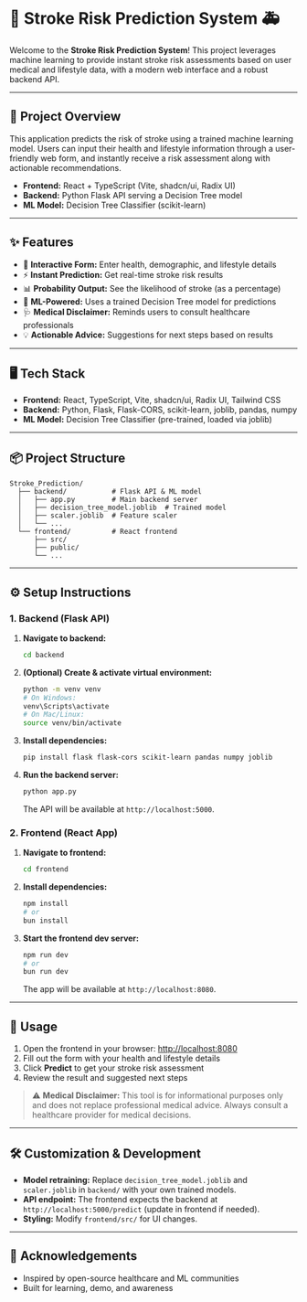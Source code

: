 # 🧠 Stroke Risk Prediction System 🚑

Welcome to the **Stroke Risk Prediction System**! This project leverages machine learning to provide instant stroke risk assessments based on user medical and lifestyle data, with a modern web interface and a robust backend API.

---

## 🚀 Project Overview

This application predicts the risk of stroke using a trained machine learning model. Users can input their health and lifestyle information through a user-friendly web form, and instantly receive a risk assessment along with actionable recommendations.

- **Frontend:** React + TypeScript (Vite, shadcn/ui, Radix UI)
- **Backend:** Python Flask API serving a Decision Tree model
- **ML Model:** Decision Tree Classifier (scikit-learn)

---

## ✨ Features

- 📝 **Interactive Form:** Enter health, demographic, and lifestyle details
- ⚡ **Instant Prediction:** Get real-time stroke risk results
- 📊 **Probability Output:** See the likelihood of stroke (as a percentage)
- 🧬 **ML-Powered:** Uses a trained Decision Tree model for predictions
- 🩺 **Medical Disclaimer:** Reminds users to consult healthcare professionals
- 💡 **Actionable Advice:** Suggestions for next steps based on results

---

## 🖥️ Tech Stack

- **Frontend:** React, TypeScript, Vite, shadcn/ui, Radix UI, Tailwind CSS
- **Backend:** Python, Flask, Flask-CORS, scikit-learn, joblib, pandas, numpy
- **ML Model:** Decision Tree Classifier (pre-trained, loaded via joblib)

---

## 📦 Project Structure

```
Stroke_Prediction/
  ├── backend/           # Flask API & ML model
  │   ├── app.py         # Main backend server
  │   ├── decision_tree_model.joblib  # Trained model
  │   ├── scaler.joblib  # Feature scaler
  │   └── ...
  └── frontend/          # React frontend
      ├── src/
      ├── public/
      └── ...
```

---

## ⚙️ Setup Instructions

### 1. Backend (Flask API)

1. **Navigate to backend:**
   ```sh
   cd backend
   ```
2. **(Optional) Create & activate virtual environment:**
   ```sh
   python -m venv venv
   # On Windows:
   venv\Scripts\activate
   # On Mac/Linux:
   source venv/bin/activate
   ```
3. **Install dependencies:**
   ```sh
   pip install flask flask-cors scikit-learn pandas numpy joblib
   ```
4. **Run the backend server:**
   ```sh
   python app.py
   ```
   The API will be available at `http://localhost:5000`.

### 2. Frontend (React App)

1. **Navigate to frontend:**
   ```sh
   cd frontend
   ```
2. **Install dependencies:**
   ```sh
   npm install
   # or
   bun install
   ```
3. **Start the frontend dev server:**
   ```sh
   npm run dev
   # or
   bun run dev
   ```
   The app will be available at `http://localhost:8080`.

---

## 🧪 Usage

1. Open the frontend in your browser: [http://localhost:8080](http://localhost:8080)
2. Fill out the form with your health and lifestyle details
3. Click **Predict** to get your stroke risk assessment
4. Review the result and suggested next steps

> ⚠️ **Medical Disclaimer:** This tool is for informational purposes only and does not replace professional medical advice. Always consult a healthcare provider for medical decisions.

---

## 🛠️ Customization & Development

- **Model retraining:** Replace `decision_tree_model.joblib` and `scaler.joblib` in `backend/` with your own trained models.
- **API endpoint:** The frontend expects the backend at `http://localhost:5000/predict` (update in frontend if needed).
- **Styling:** Modify `frontend/src/` for UI changes.

---

## 🙏 Acknowledgements

- Inspired by open-source healthcare and ML communities
- Built for learning, demo, and awareness

